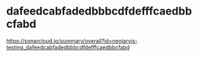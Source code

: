 # dafeedcabfadedbbbcdfdefffcaedbbcfabd
https://sonarcloud.io/summary/overall?id=neojarvis-testing_dafeedcabfadedbbbcdfdefffcaedbbcfabd

